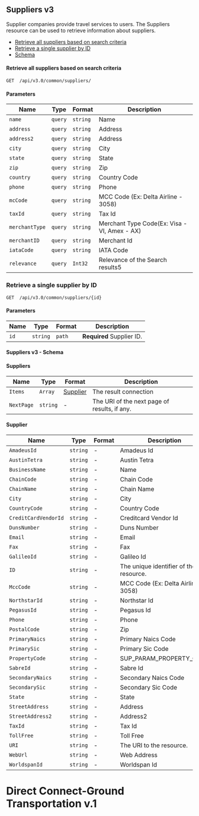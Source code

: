 
## Suppliers v3


Supplier companies provide travel services to users. The Suppliers resource can be used to retrieve information about suppliers.

* [Retrieve all suppliers based on search criteria](#retrieve-all-suppliers-based-on-search-criteria)
* [Retrieve a single supplier by ID](#retrieve-a-single-supplier-by-id)
* [Schema](#suppliers-v3-schema)

#### <a name="get"></a>Retrieve all suppliers based on search criteria

    GET  /api/v3.0/common/suppliers/


#### Parameters

Name | Type | Format | Description
-----|------|--------|------------			
`name`	|	`query`	|	``string``	|	Name
`address`	|	`query`	|	``string``	|	Address
`address2`	|	`query`	|	``string``	|	Address
`city`	|	`query`	|	``string``	|	City
`state`	|	`query`	|	``string``	|	State
`zip`	|	`query`	|	``string``	|	Zip
`country`	|	`query`	|	``string``	|	Country Code
`phone`	|	`query`	|	``string``	|	Phone
`mcCode	`|	`query`	|	``string``	|	MCC Code (Ex: Delta Airline - 3058)
`taxId	`|	`query`	|	``string``	|	Tax Id
`merchantType`	|	`query`	|	``string``	|	Merchant Type Code(Ex: Visa - VI, Amex - AX)
`merchantID`	|	`query`	|	``string``	|	Merchant Id
`iataCode`	|	`query`	|	``string``	|	IATA Code
`relevance`	|	`query`	|	`Int32`	|	Relevance of the Search results5



### <a name="getID"></a>Retrieve a single supplier by ID

    GET  /api/v3.0/common/suppliers/{id}


#### Parameters

Name | Type | Format | Description
-----|------|--------|------------
`id`|```string```|`path`|**Required** Supplier ID.




#### <a name="schema"></a>Suppliers v3 - Schema


#### <a name="suppliers"></a>Suppliers

Name | Type | Format | Description
-----|------|--------|------------
`Items`	|	`Array`	|	[Supplier](#supplier)	|	The result connection
`NextPage`	|	``string``	|	-	|	The URI of the next page of results, if any.


#### <a name="supplier"></a>Supplier

Name | Type | Format | Description
-----|------|--------|------------
`AmadeusId`	|	`string`	|	-	|	Amadeus Id
`AustinTetra`	|	`string`	|	-	|	Austin Tetra
`BusinessName`	|	`string`	|	-	|	Name
`ChainCode`	|	`string`	|	-	|	Chain Code
`ChainName`	|	`string`	|	-	|	Chain Name
`City`	|	`string`	|	-	|	City
`CountryCode`	|	`string`	|	-	|	Country Code
`CreditCardVendorId`	|	`string`	|	-	|	Creditcard Vendor Id
`DunsNumber`	|	`string`	|	-	|	Duns Number
`Email`	|	`string`	|	-	|	Email
`Fax`	|	`string`	|	-	|	Fax
`GalileoId`	|	`string`	|	-	|	Galileo Id
`ID`	|	`string`	|	-	|	The unique identifier of the resource.
`MccCode`	|	`string`	|	-	|	MCC Code (Ex: Delta Airline - 3058)
`NorthstarId`	|	`string`	|	-	|	Northstar Id
`PegasusId`	|	`string`	|	-	|	Pegasus Id
`Phone`	|	`string`	|	-	|	Phone
`PostalCode`	|	`string`	|	-	|	Zip
`PrimaryNaics`	|	`string`	|	-	|	Primary Naics Code
`PrimarySic`	|	`string`	|	-	|	Primary Sic Code
`PropertyCode`	|	`string`	|	-	|	SUP_PARAM_PROPERTY_CODE
`SabreId`	|	`string`	|	-	|	Sabre Id
`SecondaryNaics`	|	`string`	|	-	|	Secondary Naics Code
`SecondarySic`	|	`string`	|	-	|	Secondary Sic Code
`State`	|	`string`	|	-	|	State
`StreetAddress`	|	`string`	|	-	|	Address
`StreetAddress2`	|	`string`	|	-	|	Address2
`TaxId`	|	`string`	|	-	|	Tax Id
`TollFree`	|	`string`	|	-	|	Toll Free
`URI`	|	`string`	|	-	|	The URI to the resource.
`WebUrl`	|	`string`	|	-	|	Web Address
`WorldspanId`	|	`string`	|	-	|	Worldspan Id

# Direct Connect-Ground Transportation v.1